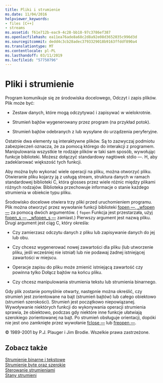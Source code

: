 ```yaml
---
title: Pliki i strumienie
ms.date: 11/04/2016
helpviewer_keywords:
- files [C++]
- streams
ms.assetid: f61e712b-eac9-4c28-bb18-97c3786ef387
ms.openlocfilehash: ea11ea76ade8a68c2d8a92e08d3652035c996d3d
ms.sourcegitcommit: dedd4c3cb28adec3793329018b9163ffddf890a4
ms.translationtype: MT
ms.contentlocale: pl-PL
ms.lasthandoff: 03/11/2019
ms.locfileid: "57750796"
---
```

# <a name="files-and-streams"></a>Pliki i strumienie

Program komunikuje się ze środowiska docelowego, Odczyt i zapis plików. Plik może być:

- Zestaw danych, które mogą odczytywać i zapisywać w wielokrotnie.

- Strumień bajtów wygenerowany przez program (na przykład potok).

- Strumień bajtów odebranych z lub wysyłane do urządzenia peryferyjne.

Ostatnie dwa elementy są interaktywne plików. Są to zazwyczaj podmiotu zabezpieczeń oznacza, że za pomocą którego do interakcji z programem. Manipulowania wszystkie te rodzaje plików w taki sam sposób, wywołując funkcje biblioteki. Możesz dołączyć standardowy nagłówek stdio —. H, aby zadeklarować większość tych funkcji.

Aby można było wykonać wiele operacji na pliku, można otworzyć pliku. Otwieranie pliku kojarzy ją z usługą stream, struktura danych w ramach standardowej biblioteki C, która glosses przez wiele różnic między plikami różnych rodzajów. Biblioteka przechowuje informacje o stanie każdego strumienia w obiekcie typu pliku.

Środowisko docelowe otwiera trzy pliki przed uruchomieniem programu. Plik można otworzyć przez wywołanie funkcji biblioteki [fopen —, _wfopen —](../c-runtime-library/reference/fopen-wfopen.md) za pomocą dwóch argumentów. ( `fopen` Funkcja jest przestarzała, użyj [fopen_s —, _wfopen_s —](../c-runtime-library/reference/fopen-s-wfopen-s.md) zamiast.) Pierwszy argument jest nazwą pliku. Drugi argument jest ciąg C, który określa:

- Czy zamierzasz odczytu danych z pliku lub zapisywanie danych do jej lub obu.

- Czy chcesz wygenerować nowej zawartości dla pliku (lub utworzenie pliku, jeśli wcześniej nie istniał) lub nie podawaj żadnej istniejącej zawartości w miejscu.

- Operacje zapisu do pliku może zmienić istniejącą zawartość czy powinna tylko Dołącz bajtów na końcu pliku.

- Czy chcesz manipulowania strumienia tekstu lub strumienia binarnego.

Gdy plik zostanie pomyślnie otwarty, następnie można określić, czy strumień jest zorientowane na bajt (strumień bajtów) lub całego obiektowo (strumień szerokości). Strumień jest początkowo niepowiązanej. Wywoływanie niektórych funkcji do wykonywania operacji strumienia sprawia, że obiektowo, podczas gdy niektóre inne funkcje ułatwiają szerokiego zorientowanej na bajt. Po strumień obsługuje orientacji, dopóki nie jest ono zamknięte przez wywołanie [fclose —](../c-runtime-library/reference/fclose-fcloseall.md) lub [freopen —](../c-runtime-library/reference/freopen-wfreopen.md).

© 1989-2001 by P.J. Plauger i Jim Brodie. Wszelkie prawa zastrzeżone.

## <a name="see-also"></a>Zobacz także

[Strumienie binarne i tekstowe](../c-runtime-library/text-and-binary-streams.md)<br/>
[Strumienie byte oraz szerokie](../c-runtime-library/byte-and-wide-streams.md)<br/>
[Sterowanie strumieniami](../c-runtime-library/controlling-streams.md)<br/>
[Stany strumieni](../c-runtime-library/stream-states.md)
